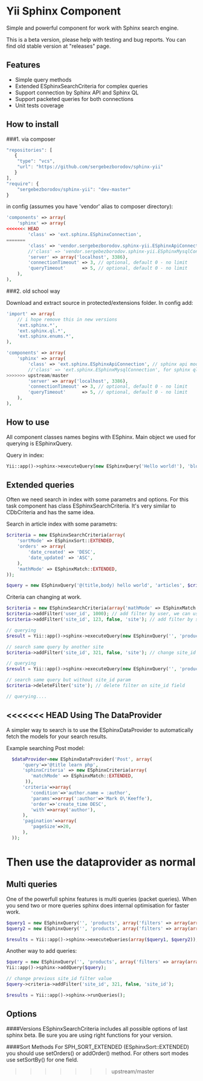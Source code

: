 Yii Sphinx Component
====================

Simple and powerful component for work with Sphinx search engine.

This is a beta version, please help with testing and bug reports.
You can find old stable version at "releases" page.

Features
--------

* Simple query methods
* Extended ESphinxSearchCriteria for complex queries
* Support connection by Sphinx API and Sphinx QL
* Support packeted queries for both connections
* Unit tests coverage


How to install
--------------

###1. via composer

```javascript
"repositories": [
   {
    "type": "vcs",
    "url": "https://github.com/sergebezborodov/sphinx-yii"
   }
],
"require": {
    "sergebezborodov/sphinx-yii": "dev-master"
}
```

in config (assumes you have 'vendor' alias to composer directory):

```php
'components' => array(
    'sphinx' => array(
<<<<<<< HEAD
        'class' => 'ext.sphinx.ESphinxConnection',
=======
        'class' => 'vendor.sergebezborodov.sphinx-yii.ESphinxApiConnection', // sphinx api mode
        //'class' => 'vendor.sergebezborodov.sphinx-yii.ESphinxMysqlConnection', for sphinx ql mode
        'server' => array('localhost', 3386),
        'connectionTimeout' => 3, // optional, default 0 - no limit
        'queryTimeout'      => 5, // optional, default 0 - no limit
    ),
),
```


###2. old school way

Download and extract source in protected/extensions folder. In config add:

```php
'import' => array(
    // i hope remove this in new versions
    'ext.sphinx.*',
    'ext.sphinx.ql.*',
    'ext.sphinx.enums.*',
),

'components' => array(
    'sphinx' => array(
        'class' => 'ext.sphinx.ESphinxApiConnection', // sphinx api mode
        //'class' => 'ext.sphinx.ESphinxMysqlConnection', for sphinx ql mode
>>>>>>> upstream/master
        'server' => array('localhost', 3386),
        'connectionTimeout' => 3, // optional, default 0 - no limit
        'queryTimeout'      => 5, // optional, default 0 - no limit
    ),
),
```


How to use
----------

All component classes names begins with ESphinx.
Main object we used for querying is ESphinxQuery.

Query in index:
```php
Yii::app()->sphinx->executeQuery(new ESphinxQuery('Hello world!'), 'blog');
```


Extended queries
----------------
Often we need search in index with some parametrs and options. For this task component has class ESphinxSearchCriteria.
It's very similar to CDbCriteria and has the same idea.

Search in article index with some parametrs:

```php
$criteria = new ESphinxSearchCriteria(array(
    'sortMode' => ESphinxSort::EXTENDED,
    'orders' => array(
        'date_created' => 'DESC',
        'date_updated' => 'ASC',
    ),
    'mathMode' => ESphinxMatch::EXTENDED,
));

$query = new ESphinxQuery('@(title,body) hello world', 'articles', $criteria);
```

Criteria can changing at work.

```php
$criteria = new ESphinxSearchCriteria(array('mathMode' => ESphinxMatch::EXTENDED));
$criteria->addFilter('user_id', 1000); // add filter by user, we can use integer or integer array
$criteria->addFilter('site_id', 123, false, 'site'); // add filter by site_id field with key value (will used later)

// querying
$result = Yii::app()->sphinx->executeQuery(new ESphinxQuery('', 'products', $criteria));

// search same query by another site
$criteria->addFilter('site_id', 321, false, 'site'); // change site_id param value

// querying
$result = Yii::app()->sphinx->executeQuery(new ESphinxQuery('', 'products', $criteria));

// search same query but without site_id param
$criteria->deleteFilter('site'); // delete filter on site_id field

// querying....
```

<<<<<<< HEAD
Using The DataProvider
----------------------
A simpler way to search is to use the ESphinxDataProvider to automatically fetch the models for your search results.

Example searching Post model:
```php
  $dataProvider=new ESphinxDataProvider('Post', array(
      'query'=>'@title learn php',
      'sphinxCriteria' => new ESphinxCriteria(array(
         'matchMode' => ESphinxMatch::EXTENDED,
       )),
      'criteria'=>array(
         'condition'=>'author.name = :author',
         'params'=>array(':author'=>'Mark O\'Keeffe'),
         'order'=>'create_time DESC',
         'with'=>array('author'),
      ),
      'pagination'=>array(
         'pageSize'=>20,
      ),
  ));
```

Then use the dataprovider as normal
=======

Multi queries
-------------
One of the powerfull sphinx features is multi queries (packet queries). When you send two or more queries
sphinx does internal optimisation for faster work.

```php
$query1 = new ESphinxQuery('', 'products', array('filters' => array(array('site_id', 123))));
$query2 = new ESphinxQuery('', 'products', array('filters' => array(array('site_id', 321))));

$results = Yii::app()->sphinx->executeQueries(array($query1, $query2));
```


Another way to add queries:

```php
$query = new ESphinxQuery('', 'products', array('filters' => array(array('site_id', 123, 'key' => 'site_id')))));
Yii::app()->sphinx->addQuery($query);

// change previous site_id filter value
$query->criteria->addFilter('site_id', 321, false, 'site_id');

$results = Yii::app()->sphinx->runQueries();
```

Options
-------

####Versions
ESphinxSearchCriteria includes all possible options of last sphinx beta.
Be sure you are using right functions for your version.

####Sort Methods
For SPH_SORT_EXTENDED (ESphinxSort::EXTENDED) you should use setOrders() or addOrder() method.
For others sort modes use setSortBy() for one field.
>>>>>>> upstream/master
